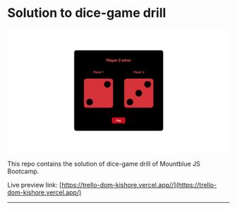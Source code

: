 # Solution to dice-game drill

![](./screenshot.png)

This repo contains the solution of dice-game drill of Mountblue JS Bootcamp.

Live preview link: [https://trello-dom-kishore.vercel.app//](https://trello-dom-kishore.vercel.app/)

---